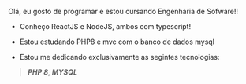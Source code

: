 Olá, eu gosto de programar e estou cursando Engenharia de Sofware!!

- Conheço ReactJS e NodeJS, ambos com typescript!
- Estou estudando PHP8 e mvc com o banco de dados mysql

-  Estou me dedicando exclusivamente as segintes tecnologias:
  > ***PHP 8***,
  > ***MYSQL***
